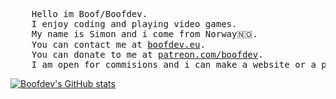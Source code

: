 <pre>
    Hello im Boof/Boofdev.
    I enjoy coding and playing video games.
    My name is Simon and i come from Norway🇳🇴.
    You can contact me at <a href="https://boofdev.eu">boofdev.eu</a>.
    You can donate to me at <a href="https://patreon.com/boofdev">patreon.com/boofdev</a>.
    I am open for commisions and i can make a website or a program for you.
</pre>
[![Boofdev's GitHub stats](https://github-readme-stats.vercel.app/api?username=hexahigh&theme=github_dark)](https://github.com/anuraghazra/github-readme-stats)
